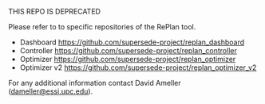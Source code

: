 THIS REPO IS DEPRECATED

Please refer to to specific repositories of the RePlan tool. 

- Dashboard https://github.com/supersede-project/replan_dashboard
- Controller https://github.com/supersede-project/replan_controller
- Optimizer https://github.com/supersede-project/replan_optimizer
- Optimizer v2 https://github.com/supersede-project/replan_optimizer_v2

For any additional information contact David Ameller (dameller@essi.upc.edu).

